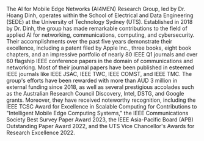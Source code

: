 The AI for Mobile Edge Networks (AI4MEN) Research Group, led by Dr. Hoang Dinh, operates within the School of Electrical and Data Engineering (SEDE) at the University of Technology Sydney (UTS). Established in 2018 by Dr. Dinh, the group has made remarkable contributions to the field of applied AI for networking, communications, computing, and cybersecurity. Their accomplishments over the past five years demonstrate their excellence, including a patent filed by Apple Inc., three books, eight book chapters, and an impressive portfolio of nearly 80 IEEE Q1 journals and over 60 flagship IEEE conference papers in the domain of communications and networking. Most of their journal papers have been published in esteemed IEEE journals like IEEE JSAC, IEEE TWC, IEEE COMST, and IEEE TMC. The group's efforts have been rewarded with more than AUD 3 million in external funding since 2018, as well as several prestigious accolades such as the Australian Research Council Discovery, Intel, DSTG, and Google grants. Moreover, they have received noteworthy recognition, including the IEEE TCSC Award for Excellence in Scalable Computing for Contributions to "Intelligent Mobile Edge Computing Systems," the IEEE Communications Society Best Survey Paper Award 2023, the IEEE Asia-Pacific Board (APB) Outstanding Paper Award 2022, and the UTS Vice Chancellor's Awards for Research Excellence 2022.
